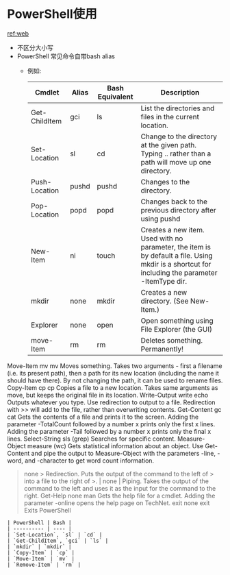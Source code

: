 # PowerShell使用  
[ref:web](https://programminghistorian.org/en/lessons/intro-to-powershell#quick-reference)  
- 不区分大小写  
- PowerShell 常见命令自带bash alias  
  - 例如:  
    
    | Cmdlet | Alias | Bash Equivalent | Description |
    | ------ | ----- | --------------- | ----------- |
    | Get-ChildItem |	gci |	ls | List the directories and files in the current location. |
    | Set-Location | sl | cd | Change to the directory at the given path. Typing .. rather than a path will move up one directory. |
    | Push-Location |	pushd |	pushd |	Changes to the directory. |
    | Pop-Location | popd |	popd | Changes back to the previous directory after using pushd |
    | New-Item | ni |	touch |	Creates a new item. Used with no parameter, the item is by default a file. Using mkdir is a shortcut for including the parameter -ItemType dir. |
    | mkdir |	none | mkdir | Creates a new directory. (See New-Item.) |
    | Explorer | none |	open | Open something using File Explorer (the GUI) |
    | move-Item |	rm | rm | Deletes something. Permanently! |
Move-Item	mv	mv	Moves something. Takes two arguments - first a filename (i.e. its present path), then a path for its new location (including the name it should have there). By not changing the path, it can be used to rename files.
Copy-Item	cp	cp	Copies a file to a new location. Takes same arguments as move, but keeps the original file in its location.
Write-Output	write	echo	Outputs whatever you type. Use redirection to output to a file. Redirection with >> will add to the file, rather than overwriting contents.
Get-Content	gc	cat	Gets the contents of a file and prints it to the screen. Adding the parameter -TotalCount followed by a number x prints only the first x lines. Adding the parameter -Tail followed by a number x prints only the final x lines.
Select-String	sls	(grep)	Searches for specific content.
Measure-Object	measure	(wc)	Gets statistical information about an object. Use Get-Content and pipe the output to Measure-Object with the parameters -line, -word, and -character to get word count information.
>	none	>	Redirection. Puts the output of the command to the left of > into a file to the right of >.
|	none	|	Piping. Takes the output of the command to the left and uses it as the input for the command to the right.
Get-Help	none	man	Gets the help file for a cmdlet. Adding the parameter -online opens the help page on TechNet.
exit	none	exit	Exits PowerShell
  
    | PowerShell | Bash |  
    | ---------- | ---- |
    | `Set-Location`, `sl` | `cd` |
    | `Get-ChildItem`, `gci` | `ls` |
    | `mkdir` | `mkdir` |
    | `Copy-Item` | `cp` |   
    | `Move-Item` | `mv` |  
    | `Remove-Item` | `rm` |

